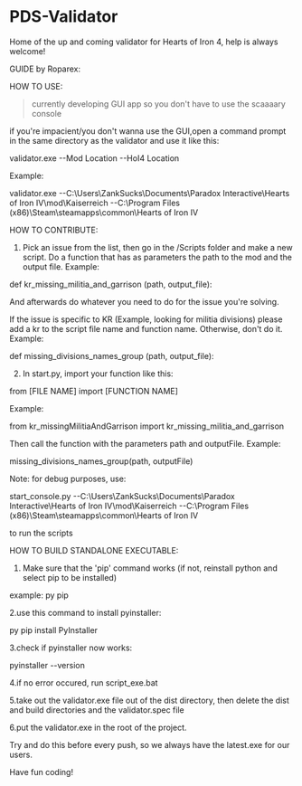 # PDS-Validator
Home of the up and coming validator for Hearts of Iron 4, help is always welcome!

GUIDE by Roparex:

HOW TO USE:

>currently developing GUI app so you don't have to use the scaaaary console

if you're impacient/you don't wanna use the GUI,open a command prompt in the same directory as the validator and use it like this:

validator.exe --Mod Location --HoI4 Location

Example:

validator.exe --C:\Users\ZankSucks\Documents\Paradox Interactive\Hearts of Iron IV\mod\Kaiserreich --C:\Program Files (x86)\Steam\steamapps\common\Hearts of Iron IV


 
HOW TO CONTRIBUTE:

1. Pick an issue from the list, then go in the /Scripts folder and make a new script. Do a function that has as parameters the path to the mod and the output file. 
Example:

def kr_missing_militia_and_garrison (path, output_file):

And afterwards do whatever you need to do for the issue you're solving.

If the issue is specific to KR (Example, looking for militia divisions) please add a kr to the script file name and function name. Otherwise, don't do it. Example:

def missing_divisions_names_group (path, output_file):

2. In start.py, import your function like this:

from [FILE NAME] import [FUNCTION NAME]

Example:

from kr_missingMilitiaAndGarrison import kr_missing_militia_and_garrison

Then call the function with the parameters path and outputFile.
Example:

missing_divisions_names_group(path, outputFile)

Note: for debug purposes, use:

start_console.py --C:\Users\ZankSucks\Documents\Paradox Interactive\Hearts of Iron IV\mod\Kaiserreich --C:\Program Files (x86)\Steam\steamapps\common\Hearts of Iron IV

to run the scripts


HOW TO BUILD STANDALONE EXECUTABLE:

1. Make sure that the 'pip' command works (if not, reinstall python and select pip to be installed)

example: py pip

2.use this command to install pyinstaller:

py pip install PyInstaller

3.check if pyinstaller now works:

pyinstaller --version

4.if no error occured, run script_exe.bat

5.take out the validator.exe file out of the dist directory, then delete the dist and build directories and the validator.spec file

6.put the validator.exe in the root of the project.

Try and do this before every push, so we always have the latest.exe for our users.

Have fun coding!




